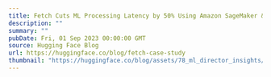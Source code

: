 ```yaml
---
title: Fetch Cuts ML Processing Latency by 50% Using Amazon SageMaker & Hugging Face
description: ""
summary: ""
pubDate: Fri, 01 Sep 2023 00:00:00 GMT
source: Hugging Face Blog
url: https://huggingface.co/blog/fetch-case-study
thumbnail: "https://huggingface.co/blog/assets/78_ml_director_insights/fetch.png"
---
```


